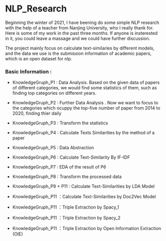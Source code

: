 # NLP_Research
Beginning the winter of 2021, I have beening do some simple NLP research with the help of a teacher from Nanjing University, who I really thank for. Here is some of my work in the past three months. If anyone is insterested in it, you could leave a massage and we could have further discussion.

The project mainly focus on calculate text-similaries by different models, and the data we use is the submission information of academic papers, which is an open dataset for nlp.

### Basic Information :
* KnowledgeGruph_P1 : Data Analysis. Based on the given data of papers of different categories, we would find some statistics of them, such as finding top categories on different years.

* KnowledgeGruph_P2 : Further Data Analysis . Now we want to focus to the categories which ocuppy the top-five number of paper from 2014 to 2020, finding thier daily  

* KnowledgeGruph_P3 : Transform the statistics

* KnowledgeGruph_P4 : Calculate Texts Similarities by the method of a paper 

* KnowledgeGruph_P5 : Data Abstraction

* KnowledgeGruph_P6 : Calculate Text-Similarity By IF-IDF

* KnowledgeGruph_P7 : EDA of the result of P6

* KnowledgeGruph_P8 : Transform the processed data

* KnowledgeGruph_P9 + P11 : Calculate Text-Similarities by LDA Model

* KnowledgeGruph_P11 ：Calculate Text-Similarities by Doc2Vec Model

* KnowledgeGruph_P11 ：Triple Extraction by Spacy_1

* KnowledgeGruph_P11 ：Triple Extraction by Spacy_2

* KnowledgeGruph_P11 ：Triple Extraction by Open Information Extraction (OIE)
